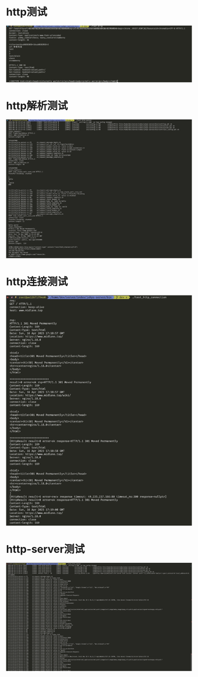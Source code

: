 # http测试
![http测试](../../img/tests/test_http.jpg)

# http解析测试
![http解析测试](../../img/tests/test_http_parser.jpg)

# http连接测试
![http连接测试](../../img/tests/test_http_connection.jpg)

# http-server测试
![http-server测试](../../img/tests/test_http_server.jpg)